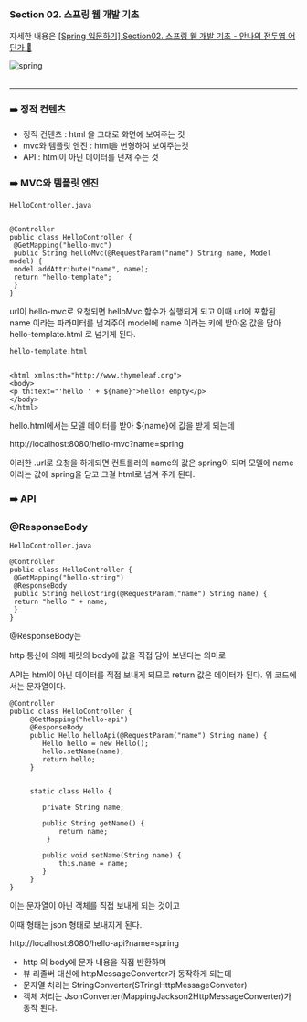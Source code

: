 ### Section 02. 스프링 웹 개발 기초
자세한 내용은 [[Spring 입문하기] Section02. 스프링 웹 개발 기초 - 안나의 전두엽 어딘가 🧠](https://dksek3050.tistory.com/56)

![spring](https://github.com/An0401na/Spring_Study/assets/99172832/72d12fc8-c3fa-4d54-9001-8aa44c33a5ca)
<br><br>



---

### ➡️ 정적 컨텐츠

-   정적 컨텐츠 : html 을 그대로 화면에 보여주는 것
-   mvc와 템플릿 엔진 : html을 변형하여 보여주는것
-   API : html이 아닌 데이터를 던져 주는 것

### ➡️ MVC와 템플릿 엔진

```
HelloController.java


@Controller
public class HelloController {
 @GetMapping("hello-mvc")
 public String helloMvc(@RequestParam("name") String name, Model model) {
 model.addAttribute("name", name);
 return "hello-template";
 }
}
```

url이 hello-mvc로 요청되면 helloMvc 함수가 실행되게 되고 이때 url에 포함된 name 이라는 파라미터를 넘겨주어 model에 name 이라는 키에 받아온 값을 담아 hello-template.html 로 넘기게 된다.

```
hello-template.html


<html xmlns:th="http://www.thymeleaf.org">
<body>
<p th:text="'hello ' + ${name}">hello! empty</p>
</body>
</html>
```

hello.html에서는 모델 데이터를 받아 ${name}에 값을 받게 되는데

http://localhost:8080/hello-mvc?name=spring

이러한 .url로 요청을 하게되면 컨트롤러의 name의 값은 spring이 되며 모델에 name이라는 값에 spring을 담고 그걸 html로 넘겨 주게 된다.

### ➡️ API

### **@ResponseBody**

```
HelloController.java

@Controller
public class HelloController {
 @GetMapping("hello-string")
 @ResponseBody
 public String helloString(@RequestParam("name") String name) {
 return "hello " + name;
 }
}
```

@ResponseBody는 

http 통신에 의해 패킷의 body에 값을 직접 담아 보낸다는 의미로 

API는 html이 아닌 데이터를 직접 보내게 되므로 return 값은 데이터가 된다. 위 코드에서는 문자열이다.

```
@Controller
public class HelloController {
     @GetMapping("hello-api")
     @ResponseBody
     public Hello helloApi(@RequestParam("name") String name) {
     	Hello hello = new Hello();
     	hello.setName(name);
     	return hello;
     }
     
     
     static class Hello {
     
     	private String name;
     
   	  	public String getName() {
    	 	return name;
    	 }
     
     	public void setName(String name) {
     		this.name = name;
     	}
     }
}
```

이는 문자열이 아닌 객체를 직접 보내게 되는 것이고

이때 형태는 json 형태로 보내지게 된다.

http://localhost:8080/hello-api?name=spring


-   http 의 body에 문자 내용을 직접 반환하며
-   뷰 리졸버 대신에 httpMessageConverter가 동작하게 되는데
-   문자열 처리는 StringConverter(STringHttpMessageConveter)
-   객체 처리는 JsonConverter(MappingJackson2HttpMessageConverter)가 동작 된다.

